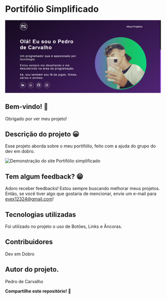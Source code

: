 # Portifólio Simplificado

![Visualização do site Portifólio simplificado](./github/capa-do-projeto.png)

## Bem-vindo! 👋
Obrigado por ver meu projeto!

## Descrição do projeto 😀
Esse projeto aborda sobre o meu portifólio, feito com a ajuda do grupo do dev em dobro.

![Demonstração do site Portifólio simplificado](./github/demonstracao-da-aplicacao.gif)

## Tem algum feedback? 😁
Adoro receber feedbacks! Estou sempre buscando melhorar meus projetos. Então, se você tiver algo que gostaria de mencionar, envie um e-mail para evex12324@gmail.com!

## Tecnologias utilizadas
Foi utilizado no projeto o uso de Botões, Links e Âncoras.

## Contribuidores
Dev em Dobro

## Autor do projeto.
Pedro de Carvalho

**Compartilhe este repositório!** 🚀
